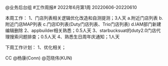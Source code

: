 @业务后台组 #工作周报#
2022年6月第1周 20220606-20220610

本周工作：
1、门店列表相关逻辑优化改造和自测提测；3人天
 a.附近门店列表
 b.附近门店MAP列表
 c.门店ID列表(Duty门店列表、Trio门店列表)
 d.IAM部门新建编辑删除
2、appbuilder相关熟悉；0.5人天
3、starbucksuat的duty2.0门店代理搜索问题排查；0.5人天
4、熟悉生日周年庆通知；1人天


下周工作计划：
1、优化相关；

CC @杨康(Conn) @范晓伟(KUN)